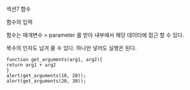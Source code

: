 섹션7 함수

함수의 입력

함수는 매개변수 = parameter 를 받아 내부에서 해당 데이터에 접근 할 수 있다.

복수의 인자도 넘겨 줄 수 있다.
하나만 넣어도 실행은 된다.
```
function get_arguments(arg1, arg2){
return arg1 + arg2
}
alert(get_arguments(10, 20));
alert(get_arguments(20, 30));
```